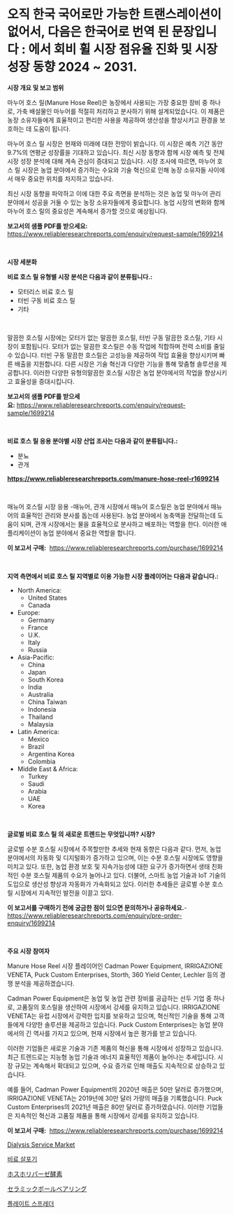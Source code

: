 <p><h1>오직 한국 국어로만 가능한 트랜스레이션이 없어서, 다음은 한국어로 번역 된 문장입니다 : 에서 회비 휠 시장 점유율 진화 및 시장 성장 동향 2024 ~ 2031.</h1></p><p><strong>시장 개요 및 보고 범위</strong></p>
<p><p>마누어 호스 릴(Manure Hose Reel)은 농장에서 사용되는 가장 중요한 장비 중 하나로, 가축 배설물인 마누어를 적절히 처리하고 분사하기 위해 설계되었습니다. 이 제품은 농장 소유자들에게 효율적이고 편리한 사용을 제공하여 생산성을 향상시키고 환경을 보호하는 데 도움이 됩니다.</p><p>마누어 호스 릴 시장은 현재와 미래에 대한 전망이 밝습니다. 이 시장은 예측 기간 동안 9.7%의 연평균 성장률을 기대하고 있습니다. 최신 시장 동향과 함께 시장 예측 및 전체 시장 성장 분석에 대해 계속 관심이 증대되고 있습니다. 시장 조사에 따르면, 마누어 호스 릴 시장은 농업 분야에서 증가하는 수요와 기술 혁신으로 인해 농장 소유자들 사이에서 매우 중요한 위치를 차지하고 있습니다.</p><p>최신 시장 동향을 파악하고 이에 대한 주요 측면을 분석하는 것은 농업 및 마누어 관리 분야에서 성공을 거둘 수 있는 농장 소유자들에게 중요합니다. 농업 시장의 변화와 함께 마누어 호스 릴의 중요성은 계속해서 증가할 것으로 예상됩니다.</p></p>
<p><strong>보고서의 샘플 PDF를 받으세요:</strong> <a href="https://www.reliableresearchreports.com/enquiry/request-sample/1699214">https://www.reliableresearchreports.com/enquiry/request-sample/1699214</a></p>
<p>&nbsp;</p>
<p><strong>시장 세분화</strong></p>
<p><strong>비료 호스 릴 유형별 시장 분석은 다음과 같이 분류됩니다.:</strong></p>
<p><ul><li>모터리스 비료 호스 릴</li><li>터빈 구동 비료 호스 릴</li><li>기타</li></ul></p>
<p>&nbsp;</p>
<p><p>말끔한 호스릴 시장에는 모터가 없는 말끔한 호스릴, 터빈 구동 말끔한 호스릴, 기타 시장이 포함됩니다. 모터가 없는 말끔한 호스릴은 수동 작업에 적합하며 전력 소비를 줄일 수 있습니다. 터빈 구동 말끔한 호스릴은 고성능을 제공하여 작업 효율을 향상시키며 빠른 배출을 지원합니다. 다른 시장은 기술 혁신과 다양한 기능을 통해 맞춤형 솔루션을 제공합니다. 이러한 다양한 유형의말끔한 호스릴 시장은 농업 분야에서의 작업을 향상시키고 효율성을 증대시킵니다.</p></p>
<p><strong>보고서의 샘플 PDF를 받으세요:</strong>&nbsp;<a href="https://www.reliableresearchreports.com/enquiry/request-sample/1699214">https://www.reliableresearchreports.com/enquiry/request-sample/1699214</a></p>
<p>&nbsp;</p>
<p><strong> 비료 호스 릴 응용 분야별 시장 산업 조사는 다음과 같이 분류됩니다.:</strong></p>
<p><ul><li>분뇨</li><li>관개</li></ul></p>
<p><strong><a href="https://www.reliableresearchreports.com/manure-hose-reel-r1699214">https://www.reliableresearchreports.com/manure-hose-reel-r1699214</a></strong></p>
<p>&nbsp;</p>
<p><p>매뉴어 호스릴 시장 응용 -매뉴어, 관개 시장에서 매뉴어 호스릴은  농업 분야에서 매뉴어의 효율적인 관리와 분사를 돕는데 사용된다. 농업 분야에서 농축액을 전달하는데 도움이 되며, 관개 시장에서는 물을 효율적으로 분사하고 배포하는 역할을 한다. 이러한 애플리케이션이 농업 분야에서 중요한 역할을 합니다.</p></p>
<p><strong>이 보고서 구매:</strong>&nbsp; <a href="https://www.reliableresearchreports.com/purchase/1699214">https://www.reliableresearchreports.com/purchase/1699214</a></p>
<p>&nbsp;</p>
<p><strong>지역 측면에서 비료 호스 릴 지역별로 이용 가능한 시장 플레이어는 다음과 같습니다.:</strong></p>
<p><ul>
    <li>
        North America:
        <ul>
            <li>United States</li>
            <li>Canada</li>
        </ul>
    </li>
    <li>
        Europe:
        <ul>
            <li>Germany</li>
            <li>France</li>
            <li>U.K.</li>
            <li>Italy</li>
            <li>Russia</li>
        </ul>
    </li>
    <li>
        Asia-Pacific:
        <ul>
            <li>China</li>
            <li>Japan</li>
            <li>South Korea</li>
            <li>India</li>
            <li>Australia</li>
            <li>China Taiwan</li>
            <li>Indonesia</li>
            <li>Thailand</li>
            <li>Malaysia</li>
        </ul>
    </li>
    <li>
        Latin America:
        <ul>
            <li>Mexico</li>
            <li>Brazil</li>
            <li>Argentina Korea</li>
            <li>Colombia</li>
        </ul>
    </li>
    <li>
        Middle East & Africa:
        <ul>
            <li>Turkey</li>
            <li>Saudi</li>
            <li>Arabia</li>
            <li>UAE</li>
            <li>Korea</li>
        </ul>
    </li>
    </ul></p>
<p>&nbsp;</p>
<p><strong>글로벌 비료 호스 릴 의 새로운 트렌드는 무엇입니까? 시장?</strong></p>
<p><p>글로벌 수분 호스릴 시장에서 주목할만한 추세와 현재 동향은 다음과 같다. 먼저, 농업 분야에서의 자동화 및 디지털화가 증가하고 있으며, 이는 수분 호스릴 시장에도 영향을 미치고 있다. 또한, 농업 환경 보호 및 지속가능성에 대한 요구가 증가하면서 생태 친화적인 수분 호스릴 제품의 수요가 늘어나고 있다. 더불어, 스마트 농업 기술과 IoT 기술의 도입으로 생산성 향상과 자동화가 가속화되고 있다. 이러한 추세들은 글로벌 수분 호스릴 시장에서 지속적인 발전을 이끌고 있다.</p></p>
<p><strong>이 보고서를 구매하기 전에 궁금한 점이 있으면 문의하거나 공유하세요.</strong>- <a href="https://www.reliableresearchreports.com/enquiry/pre-order-enquiry/1699214">https://www.reliableresearchreports.com/enquiry/pre-order-enquiry/1699214</a></p>
<p>&nbsp;</p>
<p><strong>주요 시장 참여자</strong></p>
<p><p>Manure Hose Reel 시장 플레이어인 Cadman Power Equipment, IRRIGAZIONE VENETA, Puck Custom Enterprises, Storth, 360 Yield Center, Lechler 등의 경쟁 분석을 제공하겠습니다. </p><p>Cadman Power Equipment은 농업 및 농업 관련 장비를 공급하는 선두 기업 중 하나로, 고품질의 호스릴을 생산하여 시장에서 강세를 유지하고 있습니다. IRRIGAZIONE VENETA는 유럽 시장에서 강력한 입지를 보유하고 있으며, 혁신적인 기술을 통해 고객들에게 다양한 솔루션을 제공하고 있습니다. Puck Custom Enterprises는 농업 분야에서의 긴 역사를 가지고 있으며, 현재 시장에서 높은 평가를 받고 있습니다. </p><p>이러한 기업들은 새로운 기술과 기존 제품의 혁신을 통해 시장에서 성장하고 있습니다. 최근 트렌드로는 지능형 농업 기술과 에너지 효율적인 제품이 늘어나는 추세입니다. 시장 규모는 계속해서 확대되고 있으며, 수요 증가로 인해 매출도 지속적으로 상승하고 있습니다. </p><p>예를 들어, Cadman Power Equipment의 2020년 매출은 50만 달러로 증가했으며, IRRIGAZIONE VENETA는 2019년에 30만 달러 가량의 매출을 기록했습니다. Puck Custom Enterprises의 2021년 매출은 80만 달러로 증가하였습니다. 이러한 기업들은 지속적인 혁신과 고품질 제품을 통해 시장에서 강세를 유지하고 있습니다.</p></p>
<p><strong>이 보고서 구매:</strong>&nbsp;&nbsp;<a href="https://www.reliableresearchreports.com/purchase/1699214">https://www.reliableresearchreports.com/purchase/1699214</a></p>
<p><p><a href="https://github.com/joannagoyvaerts/Market-Research-Report-List-2/blob/main/dialysis-service-market.md">Dialysis Service Market</a></p><p><a href="https://github.com/vsckjg50460/Market-Research-Report-List-1/blob/main/495917622661.md">비료 살포기</a></p><p><a href="https://github.com/lrlmopnhwd79300/Market-Research-Report-List-1/blob/main/937132624629.md">ホスホリパーゼ酵素</a></p><p><a href="https://github.com/EstelWisozk1/Market-Research-Report-List-1/blob/main/224478924630.md">セラミックボールベアリング</a></p><p><a href="https://github.com/GabrielBlanda5656/Market-Research-Report-List-1/blob/main/153838922662.md">플레이트 스프레더</a></p></p>